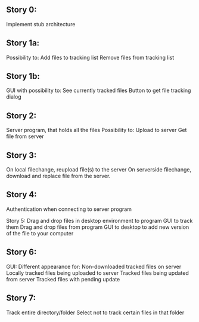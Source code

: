 ## Story 0:
Implement stub architecture

## Story 1a:
Possibility to:
Add files to tracking list
Remove files from tracking list

## Story 1b:
GUI with possibility to:
See currently tracked files
Button to get file tracking dialog

## Story 2:
Server program, that holds all the files
Possibility to:
Upload to server
Get file from server

## Story 3:
On local filechange, reupload file(s) to the server
On serverside filechange, download and replace file from the server.

## Story 4:
Authentication when connecting to server program

Story 5:
Drag and drop files in desktop environment to program GUI to track them
Drag and drop files from program GUI to desktop to add new version of the file to your computer

## Story 6:
GUI:
Different appearance for:
Non-downloaded tracked files on server
Locally tracked files being uploaded to server
Tracked files being updated from server
Tracked files with pending update

## Story 7:
Track entire directory/folder
Select not to track certain files in that folder
